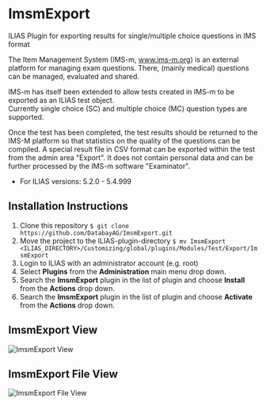 # ImsmExport
ILIAS Plugin for exporting results for single/multiple choice questions in IMS format 

The Item Management System (IMS-m, www.ims-m.org) is an external platform for managing exam questions. 
There, (mainly medical) questions can be managed, evaluated and shared.
 
IMS-m has itself been extended to allow tests created in IMS-m to be exported as an ILIAS test object.  
Currently single choice (SC) and multiple choice (MC) question types are  supported.
 
Once the test has been completed, the test results should be returned to the IMS-M platform 
so that statistics on the quality of the questions can be compiled. 
A special result file in CSV format can be exported within the test from the admin area "Export". 
It  does not contain personal data and can be further processed by the IMS-m software "Examinator".

* For ILIAS versions: 5.2.0 - 5.4.999


## Installation Instructions
1. Clone this repository 
   `$ git clone https://github.com/DatabayAG/ImsmExport.git`
2. Move the project to the ILIAS-plugin-directory
   `$ mv ImsmExport <ILIAS_DIRECTORY>/Customizing/global/plugins/Modules/Test/Export/ImsmExport`
3. Login to ILIAS with an administrator account (e.g. root)
4. Select **Plugins** from the **Administration** main menu drop down.
5. Search the **ImsmExport** plugin in the list of plugin and choose **Install** from the **Actions** drop down.
6. Search the **ImsmExport** plugin in the list of plugin and choose **Activate** from the **Actions** drop down.


## ImsmExport  View
![ImsmExport View](https://databayag.github.io/ImsmExport/IMSm_export.png)

## ImsmExport  File View
![ImsmExport File View](https://databayag.github.io/ImsmExport/imsm_export_file.png)

